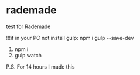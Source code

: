 # rademade
test for Rademade

!!!if in your PC not install gulp: npm i gulp --save-dev

1. npm i
2. gulp watch


P.S.  For 14 hours I made this
